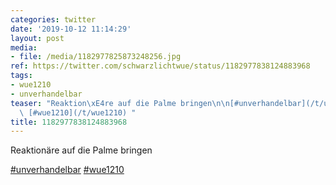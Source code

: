 ```yaml
---
categories: twitter
date: '2019-10-12 11:14:29'
layout: post
media:
- file: /media/1182977825873248256.jpg
ref: https://twitter.com/schwarzlichtwue/status/1182977838124883968
tags:
- wue1210
- unverhandelbar
teaser: "Reaktion\xE4re auf die Palme bringen\n\n[#unverhandelbar](/t/unverhandelbar)\
  \ [#wue1210](/t/wue1210) "
title: 1182977838124883968
---
```

Reaktionäre auf die Palme bringen

[#unverhandelbar](/t/unverhandelbar) [#wue1210](/t/wue1210) 